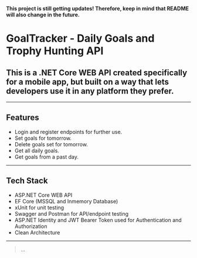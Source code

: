 **This project is still getting updates! Therefore, keep in mind that README will also change in the future.**
# GoalTracker - Daily Goals and Trophy Hunting API
## This is a .NET Core WEB API created specifically for a mobile app, but built on a way that lets developers use it in any platform they prefer.
---
## Features
- Login and register endpoints for further use.
- Set goals for tomorrow. 
- Delete goals set for tomorrow.
- Get all daily goals.
- Get goals from a past day.
---
## Tech Stack
- ASP.NET Core WEB API
- EF Core (MSSQL and Inmemory Database)
- xUnit for unit testing
- Swagger and Postman for API/endpoint testing
- ASP.NET Identity and JWT Bearer Token used for Authentication and Authorization
- Clean Architecture
---
> ...

